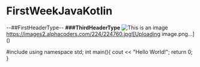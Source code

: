 # FirstWeekJavaKotlin
--##FirstHeaderType--
**###ThirdHeaderType**
![This is an image](https://wallpaperaccess.com/mickey-tokyo-revengers)
https://images2.alphacoders.com/224/224760.jpg![Uploading image.png…]()


#include <iostream>
using namespace std;
int main(){
  cout << "Hello World!";
  return 0;  
}
